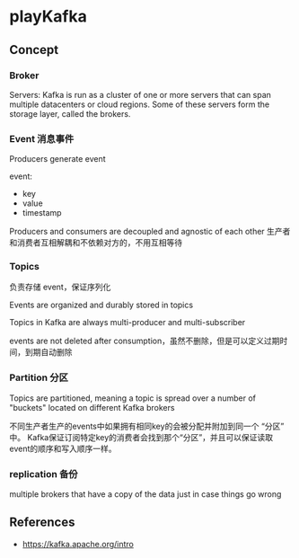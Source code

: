 # playKafka

## Concept
### Broker
Servers: Kafka is run as a cluster of one or more servers that can span multiple datacenters or cloud regions. Some of these servers form the storage layer, called the brokers.

### Event 消息事件
Producers generate event

event:
- key
- value
- timestamp

Producers and consumers are decoupled and agnostic of each other 生产者和消费者互相解耦和不依赖对方的，不用互相等待

### Topics
负责存储 event，保证序列化

Events are organized and durably stored in topics

Topics in Kafka are always multi-producer and multi-subscriber

events are not deleted after consumption，虽然不删除，但是可以定义过期时间，到期自动删除

### Partition 分区
Topics are partitioned, meaning a topic is spread over a number of "buckets" located on different Kafka brokers

不同生产者生产的events中如果拥有相同key的会被分配并附加到同一个 “分区” 中。
Kafka保证订阅特定key的消费者会找到那个“分区”，并且可以保证读取event的顺序和写入顺序一样。

### replication 备份
multiple brokers that have a copy of the data just in case things go wrong


## References
- https://kafka.apache.org/intro

